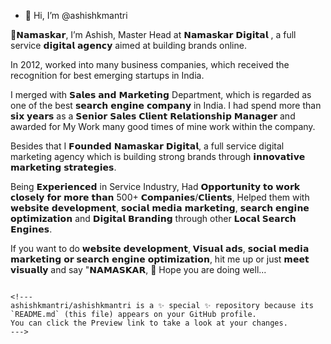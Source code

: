 - 👋 Hi, I’m @ashishkmantri


🙏𝗡𝗮𝗺𝗮𝘀𝗸𝗮𝗿, I’m Ashish, Master Head at 𝗡𝗮𝗺𝗮𝘀𝗸𝗮𝗿 𝗗𝗶𝗴𝗶𝘁𝗮𝗹 , a full service 𝗱𝗶𝗴𝗶𝘁𝗮𝗹 𝗮𝗴𝗲𝗻𝗰𝘆 aimed at building brands online.

In 2012, worked into many business companies, 
which received the recognition for best emerging startups in India.

I merged with 𝗦𝗮𝗹𝗲𝘀 𝗮𝗻𝗱 𝗠𝗮𝗿𝗸𝗲𝘁𝗶𝗻𝗴 Department, 
which is regarded as one of the best 𝘀𝗲𝗮𝗿𝗰𝗵 𝗲𝗻𝗴𝗶𝗻𝗲 𝗰𝗼𝗺𝗽𝗮𝗻𝘆 in India. 
I had spend more than 𝘀𝗶𝘅 𝘆𝗲𝗮𝗿𝘀 as a 𝗦𝗲𝗻𝗶𝗼𝗿 𝗦𝗮𝗹𝗲𝘀 𝗖𝗹𝗶𝗲𝗻𝘁 𝗥𝗲𝗹𝗮𝘁𝗶𝗼𝗻𝘀𝗵𝗶𝗽 𝗠𝗮𝗻𝗮𝗴𝗲𝗿 and 
awarded for My Work many good times of mine work within the company.

Besides that I 𝗙𝗼𝘂𝗻𝗱𝗲𝗱 𝗡𝗮𝗺𝗮𝘀𝗸𝗮𝗿 𝗗𝗶𝗴𝗶𝘁𝗮𝗹, 
a full service digital marketing agency which is building strong brands through 
𝗶𝗻𝗻𝗼𝘃𝗮𝘁𝗶𝘃𝗲 𝗺𝗮𝗿𝗸𝗲𝘁𝗶𝗻𝗴 𝘀𝘁𝗿𝗮𝘁𝗲𝗴𝗶𝗲𝘀.

Being 𝗘𝘅𝗽𝗲𝗿𝗶𝗲𝗻𝗰𝗲𝗱 in Service Industry, 
Had 𝗢𝗽𝗽𝗼𝗿𝘁𝘂𝗻𝗶𝘁𝘆 𝘁𝗼 𝘄𝗼𝗿𝗸 𝗰𝗹𝗼𝘀𝗲𝗹𝘆 𝗳𝗼𝗿 𝗺𝗼𝗿𝗲 𝘁𝗵𝗮𝗻 500+ 𝗖𝗼𝗺𝗽𝗮𝗻𝗶𝗲𝘀/𝗖𝗹𝗶𝗲𝗻𝘁𝘀, 
Helped them with 𝘄𝗲𝗯𝘀𝗶𝘁𝗲 𝗱𝗲𝘃𝗲𝗹𝗼𝗽𝗺𝗲𝗻𝘁, 𝘀𝗼𝗰𝗶𝗮𝗹 𝗺𝗲𝗱𝗶𝗮 𝗺𝗮𝗿𝗸𝗲𝘁𝗶𝗻𝗴, 
𝘀𝗲𝗮𝗿𝗰𝗵 𝗲𝗻𝗴𝗶𝗻𝗲 𝗼𝗽𝘁𝗶𝗺𝗶𝘇𝗮𝘁𝗶𝗼𝗻 and 𝗗𝗶𝗴𝗶𝘁𝗮𝗹 𝗕𝗿𝗮𝗻𝗱𝗶𝗻𝗴 through other 
𝗟𝗼𝗰𝗮𝗹 𝗦𝗲𝗮𝗿𝗰𝗵 𝗘𝗻𝗴𝗶𝗻𝗲𝘀.

If you want to do 𝘄𝗲𝗯𝘀𝗶𝘁𝗲 𝗱𝗲𝘃𝗲𝗹𝗼𝗽𝗺𝗲𝗻𝘁, 
𝗩𝗶𝘀𝘂𝗮𝗹 𝗮𝗱𝘀, 𝘀𝗼𝗰𝗶𝗮𝗹 𝗺𝗲𝗱𝗶𝗮 𝗺𝗮𝗿𝗸𝗲𝘁𝗶𝗻𝗴 𝗼𝗿 𝘀𝗲𝗮𝗿𝗰𝗵 𝗲𝗻𝗴𝗶𝗻𝗲 𝗼𝗽𝘁𝗶𝗺𝗶𝘇𝗮𝘁𝗶𝗼𝗻, 
hit me up or just 𝗺𝗲𝗲𝘁 𝘃𝗶𝘀𝘂𝗮𝗹𝗹𝘆 and say 
"𝗡𝗔𝗠𝗔𝗦𝗞𝗔𝗥, 🙏 Hope you are doing well...

~~~~~~~~~~~~~~~~~~~~~~~~~~~~~~~~~~~~~~

<!---
ashishkmantri/ashishkmantri is a ✨ special ✨ repository because its `README.md` (this file) appears on your GitHub profile.
You can click the Preview link to take a look at your changes.
--->
